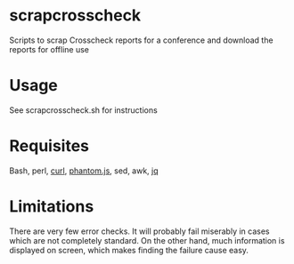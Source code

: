# scrapcrosscheck
Scripts to scrap Crosscheck reports for a conference and download the reports for offline use

# Usage
See scrapcrosscheck.sh for instructions

# Requisites
Bash, perl, [curl](https://curl.haxx.se/), [phantom.js](http://www.phantomjs.org), sed, awk, [jq](https://stedolan.github.io/jq/)

# Limitations
There are very few error checks. It will probably fail miserably in cases which are not completely standard. On the other hand, much information is displayed on screen, which makes finding the failure cause easy.

